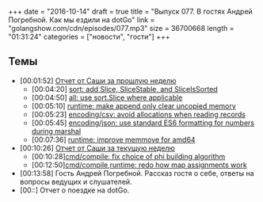 +++
date = "2016-10-14"
draft = true
title = "Выпуск 077. В гостях Андрей Погребной. Как мы ездили на dotGo"
link = "golangshow.com/cdn/episodes/077.mp3"
size = 36700668
length = "01:31:24"
categories = ["новости", "гости"]
+++

## Темы

- [00:01:52] [Отчет от Саши за прошлую неделю](https://github.com/LK4D4/report/blob/master/reports/golang-10-06.md)
  - [00:04:20] [sort: add Slice, SliceStable, and SliceIsSorted](https://github.com/golang/go/commit/22a2bdfedb95612984cec3141924953b88a607b7)
  - [00:04:50] [all: use sort.Slice where applicable](https://github.com/golang/go/commit/ad26bb5e3098cbfd7c0ad9a1dc9d38c92e50f06e)
  - [00:05:10] [runtime: make append only clear uncopied memory](https://github.com/golang/go/commit/c1e267cc734135a66af8a1a5015e572cbb598d44)
  - [00:05:23] [encoding/csv: avoid allocations when reading records](https://github.com/golang/go/commit/bd06d4827ae637cd08f85962f996760e76e28efc)
  - [00:05:45] [encoding/json: use standard ES6 formatting for numbers during marshal](https://github.com/golang/go/commit/92b3e3651dc44f54b458f171f641779f10fbaec0)
  - [00:07:36] [runtime: improve memmove for amd64](https://github.com/golang/go/commit/d7507e9d1109da424dd375365dc923257ebd0c23)
- [00:10:26] [Отчет от Саши за текущую неделю](https://github.com/LK4D4/report/blob/master/reports/golang-10-13.md)
  - [00:10:28][cmd/compile: fix choice of phi building algorithm](https://github.com/golang/go/commit/433be563b6246eb132aed6e9e58f46a0d46f7010)
  - [00:12:50][cmd/compile,runtime: redo how map assignments work](https://github.com/golang/go/commit/442de98c14d49bf306ab880e9f9c898ca0ae7c19)
- [00:13:58] Гость Андрей Погребной. Рассказ гостя о себе, ответы на вопросы ведущих и слушателей.
- [00::] Отчет о поездке на dotGo.
